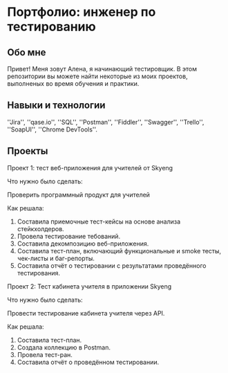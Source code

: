 # Портфолио: инженер по тестированию 
## Обо мне
Привет! Меня зовут Алена, я начинающий тестировщик.
В этом репозитории вы можете найти некоторые из моих проектов, выполненых во время обучения и практики.
<br>
## Навыки и технологии
''Jira'', ''qase.io'', ''SQL'', ''Postman'', ''Fiddler'', ''Swagger'', ''Trello'', 
''SoapUI'', ''Chrome DevTools''.
## Проекты
<p> Проект 1: тест веб-приложения для учителей от Skyeng </p>
<p> Что нужно было сделать:</p>
<p>Проверить программный продукт для учителей </p>
<p> Как решала:</p>
  <ol>
<li>  Составила приемочные тест-кейсы на основе анализа стейкхолдеров.</li>
<li>  Провела тестирование тебований. </li>
<li>  Составила декомпозицию веб-приложения. </li>
<li>  Составила тест-план, включающий функциональные и smoke тесты, чек-листы и баг-репорты.</li>
<li>  Составила отчёт о тестировании с результатами проведённого тестирования. </li>
  </ol>
<p> Проект 2: Тест кабинета учителя в приложении Skyeng </p>
<p> Что нужно было сделать:</p>
<p> Провести тестирование кабинета учителя через API. </p>
<p> Как решала:</p>
  <ol>
<li>  Составила тест-план. </li>
<li>  Создала коллекцию в Postman.</li>
<li>  Провела тест-ран. </li>
<li>  Составила отчёт о проведённом тестировании. </li>
   </ol>


